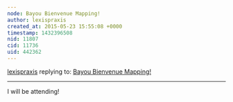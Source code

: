 ```yaml
---
node: Bayou Bienvenue Mapping! 
author: lexispraxis
created_at: 2015-05-23 15:55:08 +0000
timestamp: 1432396508
nid: 11807
cid: 11736
uid: 442362
---
```




[lexispraxis](../profile/lexispraxis) replying to: [Bayou Bienvenue Mapping! ](../notes/stevie/05-12-2015/bayou-bienvenue-mapping)

----
I will be attending!